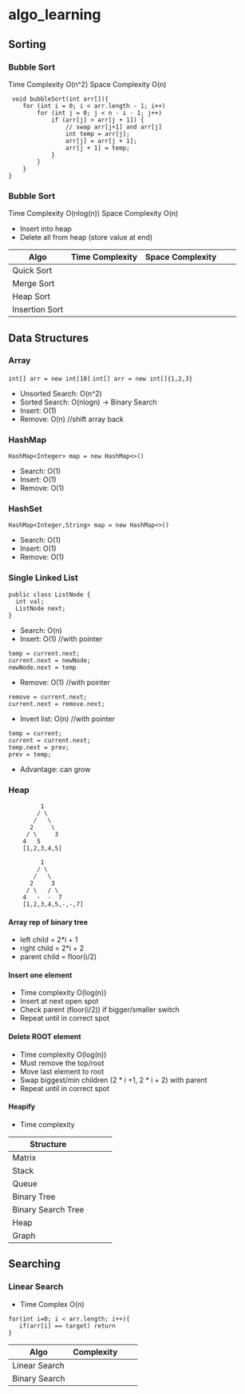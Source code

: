 # algo_learning

## Sorting

### Bubble Sort

Time Complexity O(n^2)
Space Complexity O(n)

```aidl
 void bubbleSort(int arr[]){
    for (int i = 0; i < arr.length - 1; i++)
        for (int j = 0; j < n - i - 1; j++)
            if (arr[j] > arr[j + 1]) {
                // swap arr[j+1] and arr[j]
                int temp = arr[j];
                arr[j] = arr[j + 1];
                arr[j + 1] = temp;
            }
        }
    }
}
```
### Bubble Sort

Time Complexity O(nlog(n))
Space Complexity O(n)

* Insert into heap
* Delete all from heap (store value at end)

| Algo           | Time Complexity | Space Complexity  |     |     |
|----------------|-----------------|-------------------|-----|-----|
| Quick Sort     |                 |                   |     |     |
| Merge Sort     |                 |                   |     |     |
| Heap Sort      |                 |                   |     |     |
| Insertion Sort |                 |                   |     |     | 

## Data Structures

### Array

`int[] arr = new int[10]`
`int[] arr = new int[]{1,2,3}`

* Unsorted Search: O(n^2)
* Sorted Search: O(nlogn) -> Binary Search
* Insert: O(1)
* Remove: O(n) //shift array back

### HashMap

`HashMap<Integer> map = new HashMap<>()`

* Search: O(1)
* Insert: O(1)
* Remove: O(1)

### HashSet

`HashMap<Integer,String> map = new HashMap<>()`

* Search: O(1)
* Insert: O(1)
* Remove: O(1)

### Single Linked List

```aidl
public class ListNode {
  int val;
  ListNode next;
}
```

* Search: O(n)
* Insert: O(1) //with pointer

```aidl
temp = current.next;
current.next = newNode;
newNode.next = temp
```

* Remove: O(1) //with pointer

```aidl
remove = current.next;
current.next = remove.next;
```

* Invert list: O(n) //with pointer

```aidl
temp = current;
current = current.next;
temp.next = prev;
prev = temp;
```

* Advantage: can grow

### Heap

```aidl
         1
        / \
       /   \
      2     \
     / \     3
    4   5
    [1,2,3,4,5]
    
         1
        / \
       /   \
      2     3
     / \   / \
    4   -  -  7
    [1,2,3,4,5,-,-,7]
```

#### Array rep of binary tree

* left child = 2*i + 1
* right child = 2*i + 2
* parent child = floor(i/2)

#### Insert one element
* Time complexity O(log(n))
* Insert at next open spot
* Check parent (floor(i/2)) if bigger/smaller switch
* Repeat until in correct spot

#### Delete ROOT element
* Time complexity O(log(n))
* Must remove the top/root 
* Move last element to root
* Swap biggest/min children (2 * i +1, 2 * i + 2) with parent 
* Repeat until in correct spot


#### Heapify 
* Time complexity 


| Structure          |     |     |     |
|--------------------|-----|-----|-----|
| Matrix             |     |     |     |
| Stack              |     |     |     |   
| Queue              |     |     |     |
| Binary Tree        |     |     |     |
| Binary Search Tree |     |     |     |
| Heap               |     |     |     |
| Graph              |     |     |     |

## Searching

### Linear Search

* Time Complex O(n)

```aidl
for(int i=0; i < arr.length; i++){
   if(arr[i] == target) return
}
```

| Algo          | Complexity |     |     |
|---------------|------------|-----|-----|
| Linear Search |            |     |     |
| Binary Search |            |     |     |


